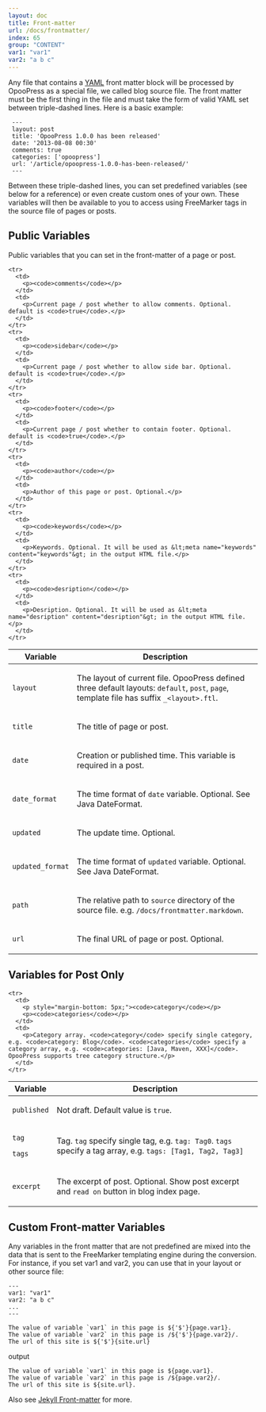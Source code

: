 ```yaml
---
layout: doc
title: Front-matter
url: /docs/frontmatter/
index: 65
group: "CONTENT"
var1: "var1"
var2: "a b c"
---
```

Any file that contains a [YAML](http://yaml.org/) front matter block will be processed by OpooPress as a special file, we called blog source file. The front matter must be the first thing in the file and must take the form of valid YAML set between triple-dashed lines. Here is a basic example:

```
 ---
 layout: post
 title: 'OpooPress 1.0.0 has been released'
 date: '2013-08-08 00:30'
 comments: true
 categories: ['opoopress']
 url: '/article/opoopress-1.0.0-has-been-released/'
 ---
```

Between these triple-dashed lines, you can set predefined variables (see below for a reference) or even create custom ones of your own. These variables will then be available to you to access using FreeMarker tags in the source file of pages or posts.

## Public Variables

Public variables that you can set in the front-matter of a page or post.

<table>
  <thead>
    <tr>
      <th>Variable</th>
      <th>Description</th>
    </tr>
  </thead>
  <tbody>
    <tr>
      <td>
        <p><code>layout</code></p>
      </td>
      <td>
        <p>The layout of current file. OpooPress defined three default layouts: <code>default</code>, <code>post</code>, <code>page</code>, template file has suffix <code>_&lt;layout&gt;.ftl</code>.</p>
      </td>
    </tr>
    <tr>
      <td>
        <p><code>title</code></p>
      </td>
      <td>
        <p>The title of page or post.</p>
      </td>
    </tr>
    <tr>
      <td>
        <p><code>date</code></p>
      </td>
      <td>
        <p>Creation or published time. This variable is required in a post.</p>
      </td>
    </tr>
     <tr>
      <td>
        <p><code>date_format</code></p>
      </td>
      <td>
        <p>The time format of <code>date</code> variable. Optional. See Java DateFormat.</p>
      </td>
    </tr>
    <tr>
      <td>
        <p><code>updated</code></p>
      </td>
      <td>
        <p>The update time. Optional.</p>
      </td>
    </tr>
     <tr>
      <td>
        <p><code>updated_format</code></p>
      </td>
      <td>
        <p>The time format of <code>updated</code> variable. Optional. See Java DateFormat.</p>
      </td>
    </tr>
   <tr>
      <td>
        <p><code>path</code></p>
      </td>
      <td>
        <p>The relative path to <code>source</code> directory of the source file. e.g. <code>/docs/frontmatter.markdown</code>.</p>
      </td>
    </tr>
   <tr>
      <td>
        <p><code>url</code></p>
      </td>
      <td>
        <p>The final URL of page or post. Optional. </p>
      </td>
    </tr>

    <tr>
      <td>
        <p><code>comments</code></p>
      </td>
      <td>
        <p>Current page / post whether to allow comments. Optional. default is <code>true</code>.</p>
      </td>
    </tr>
    <tr>
      <td>
        <p><code>sidebar</code></p>
      </td>
      <td>
        <p>Current page / post whether to allow side bar. Optional. default is <code>true</code>.</p>
      </td>
    </tr>
    <tr>
      <td>
        <p><code>footer</code></p>
      </td>
      <td>
        <p>Current page / post whether to contain footer. Optional. default is <code>true</code>.</p>
      </td>
    </tr>
    <tr>
      <td>
        <p><code>author</code></p>
      </td>
      <td>
        <p>Author of this page or post. Optional.</p>
      </td>
    </tr>
    <tr>
      <td>
        <p><code>keywords</code></p>
      </td>
      <td>
        <p>Keywords. Optional. It will be used as &lt;meta name="keywords" content="keywords"&gt; in the output HTML file.</p>
      </td>
    </tr>
    <tr>
      <td>
        <p><code>desription</code></p>
      </td>
      <td>
        <p>Desription. Optional. It will be used as &lt;meta name="desription" content="desription"&gt; in the output HTML file.</p>
      </td>
    </tr>
  </tbody>
</table>


## Variables for Post Only


<table>
  <thead>
    <tr>
      <th>Variable</th>
      <th>Description</th>
    </tr>
  </thead>
  <tbody>
    <tr>
      <td>
        <p><code>published</code></p>
      </td>
      <td>
        <p>Not draft. Default value is <code>true</code>.</p>
      </td>
    </tr>

    <tr>
      <td>
        <p style="margin-bottom: 5px;"><code>category</code></p>
        <p><code>categories</code></p>
      </td>
      <td>
        <p>Category array. <code>category</code> specify single category, e.g. <code>category: Blog</code>. <code>categories</code> specify a category array, e.g. <code>categories: [Java, Maven, XXX]</code>. OpooPress supports tree category structure.</p>
      </td>
    </tr>
 <tr>
      <td>
        <p style="margin-bottom: 5px;"><code>tag</code></p>
        <p><code>tags</code></p>
      </td>
      <td>
        <p>Tag. <code>tag</code> specify single tag, e.g. <code>tag: Tag0</code>. <code>tags</code> specify a tag array, e.g. <code>tags: [Tag1, Tag2, Tag3]</code></p>
      </td>
    </tr>
      <tr>
      <td>
        <p><code>excerpt</code></p>
      </td>
      <td>
        <p>The excerpt of post. Optional. Show post excerpt and <code>read on</code> button in blog index page.</p>
      </td>
    </tr>

  </tbody>
</table>

## Custom Front-matter Variables

Any variables in the front matter that are not predefined are mixed into the data that is sent to the FreeMarker templating engine during the conversion. For instance, if you set var1 and var2, you can use that in your layout or other source file:


```
--- 
var1: "var1"
var2: "a b c"
...
--- 

The value of variable `var1` in this page is ${'$'}{page.var1}.
The value of variable `var2` in this page is /${'$'}{page.var2}/.
The url of this site is ${'$'}{site.url}

```

output
```
The value of variable `var1` in this page is ${page.var1}.
The value of variable `var2` in this page is /${page.var2}/.
The url of this site is ${site.url}.
```

Also see [Jekyll Front-matter](http://jekyllrb.com/docs/frontmatter/) for more.
